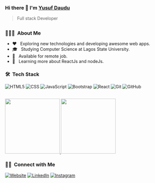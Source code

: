 ### Hi there 👋 I'm [Yusuf Daudu](https://github.com/dyCodes)
> Full stack Developer
<h2></h2> <!-- Line -->
<h3> 👨🏻‍💻 &nbsp;About Me </h3>

- ❤️ &nbsp; Exploring new technologies and developing awesome web apps.
- 🎓 &nbsp; Studying Computer Science at Lagos State University.
- 💼 &nbsp; Available for remote job.
- 🌱 &nbsp; Learning more about ReactJs and nodeJs.

<h3> 🛠 &nbsp;Tech Stack</h3>

  ![HTML5](https://img.shields.io/badge/-HTML5-333333?style=flat&logo=HTML5)
  ![CSS](https://img.shields.io/badge/-CSS-333333?style=flat&logo=CSS3&logoColor=1572B6)
  ![JavaScript](https://img.shields.io/badge/-JavaScript-333333?style=flat&logo=javascript)
  ![Bootstrap](https://img.shields.io/badge/-Bootstrap-333333?style=flat&logo=bootstrap&logoColor=563D7C)
  ![React](https://img.shields.io/badge/-React-333333?style=flat&logo=react)
  ![Git](https://img.shields.io/badge/-Git-333333?style=flat&logo=git)
  ![GitHub](https://img.shields.io/badge/-GitHub-333333?style=flat&logo=github)

<br/>

<a href="https://github.com/dyCodes">
  <img height="180em" src="https://github-readme-stats.vercel.app/api?username=dyCodes&theme=buefy&show_icons=true" />
  <img height="180em" src="https://github-readme-stats.vercel.app/api/top-langs/?username=dyCodes&theme=buefy&layout=compact" />
</a>

<h3> 🤝🏻 &nbsp;Connect with Me </h3>
<p align="left">
<a href="https://www.yusufdaudu.tech/"><img alt="Website" src="https://img.shields.io/badge/Website-www.yusufdaudu.tech-blue?style=flat-square&logo=google-chrome"></a>
<a href="https://www.linkedin.com/in/dycodes/"><img alt="LinkedIn" src="https://img.shields.io/badge/LinkedIn-Yusuf%20Daudu-blue?style=flat-square&logo=linkedin"></a>
<a href="https://www.instagram.com/dycodes/"><img alt="Instagram" src="https://img.shields.io/badge/Instagram-dyCodes-blue?style=flat-square&logo=instagram"></a>
</p>

<!-- ⭐️ From [dyCodes](https://github.com/dyCodes) -->

<!--
**dyCodes/dycodes** is a ✨ _special_ ✨ repository because its `README.md` (this file) appears on your GitHub profile.

